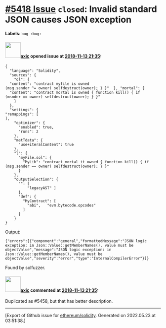 # [\#5418 Issue](https://github.com/ethereum/solidity/issues/5418) `closed`: Invalid standard JSON causes JSON exception
**Labels**: `bug :bug:`


#### <img src="https://avatars.githubusercontent.com/u/20340?v=4" width="50">[axic](https://github.com/axic) opened issue at [2018-11-13 21:35](https://github.com/ethereum/solidity/issues/5418):

```
{
  "language": "Solidity",
  "sources": {
    "ol": {
  "content": "contract myfile is owned 
(msg.sender ^= owner) selfdestruct(owner); } }"  }, "mortal": {
  "content": "contract mortal is owned { function kill() { if
(msnder == owner) selfdestruct(owner); } }"
    }
  },
  "settings": {
"remappings": [
],
    "optimizer": {
      "enabled": true,
      "runs": 2
    },
    "metTdata": {
      "use+iteralContent": true
    },
    "l": {
      "myFile.sol": {
        "MyLib": "contract mortal it owned { function kill() { if
(msg.sender == owner) selfdestruct(owner); } }"
      }
    },
    "outputSelection": {
      "": [
          "legacyAST" ]
      },
      "def": {
        "MyContract": [
          "abi",   "evm.bytecode.opcodes"
        ]
      }
    }
}
```

Output:
```
{"errors":[{"component":"general","formattedMessage":"JSON logic exception: in Json::Value::getMemberNames(), value must be objectValue","message":"JSON logic exception: in Json::Value::getMemberNames(), value must be objectValue","severity":"error","type":"InternalCompilerError"}]}
```

Found by solfuzzer.


#### <img src="https://avatars.githubusercontent.com/u/20340?v=4" width="50">[axic](https://github.com/axic) commented at [2018-11-13 21:35](https://github.com/ethereum/solidity/issues/5418#issuecomment-439986283):

Duplicated as #5458, but that has better description.


-------------------------------------------------------------------------------



[Export of Github issue for [ethereum/solidity](https://github.com/ethereum/solidity). Generated on 2022.05.23 at 03:51:38.]
